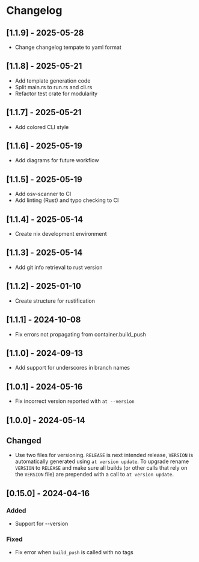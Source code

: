 # Changelog

## [1.1.9] - 2025-05-28
- Change changelog tempate to yaml format

## [1.1.8] - 2025-05-21
- Add template generation code
- Split main.rs to run.rs and cli.rs
- Refactor test crate for modularity

## [1.1.7] - 2025-05-21
- Add colored CLI style

## [1.1.6] - 2025-05-19
- Add diagrams for future workflow

## [1.1.5] - 2025-05-19
- Add osv-scanner to CI
- Add linting (Rust) and typo checking to CI

## [1.1.4] - 2025-05-14
- Create nix development environment 

## [1.1.3] - 2025-05-14
- Add git info retrieval to rust version

## [1.1.2] - 2025-01-10
- Create structure for rustification

## [1.1.1] - 2024-10-08
- Fix errors not propagating from container.build_push

## [1.1.0] - 2024-09-13
- Add support for underscores in branch names

## [1.0.1] - 2024-05-16
- Fix incorrect version reported with `at --version`

## [1.0.0] - 2024-05-14

## Changed
- Use two files for versioning. `RELEASE` is next intended release, `VERSION`
  is automatically generated using `at version update`. To upgrade rename
  `VERSION` to `RELEASE` and make sure all builds (or other calls that rely on
  the `VERSION` file) are prepended with a call to `at version update`.

## [0.15.0] - 2024-04-16

### Added
- Support for --version

### Fixed
- Fix error when `build_push` is called with no tags

